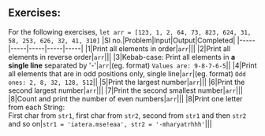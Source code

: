 ## Exercises:
For the following exercises, `let arr = [123, 1, 2, 64, 73, 823, 624, 31, 58, 253, 626, 32, 41, 310]`
|Sl no.|Problem|Input|Output|Completed|
|-----|-----|-----|-----|-----|
|1|Print all elements in order|`arr`|||
|2|Print all elements in reverse order|`arr`|||
|3|Kebab-case: Print all elements in **a single line** separated by '-'|`arr`|(eg. format) `Values are: 9-8-7-6-5`||
|4|Print all elements that are in odd positions only, single line|`arr`|(eg. format) `Odd ones: 2, 8, 32, 128, 512`||
|5|Print the largest number|`arr`|||
|6|Print the second largest number|`arr`|||
|7|Print the second smallest number|`arr`|||
|8|Count and print the number of even numbers|`arr`|||
|8|Print one letter from each String: <br> First char from `str1`, first char from `str2`, second from `str1` and then `str2` and so on|`str1 = 'iatera.mse!eaa', str2 = '-mharyatrhhh'`|||


